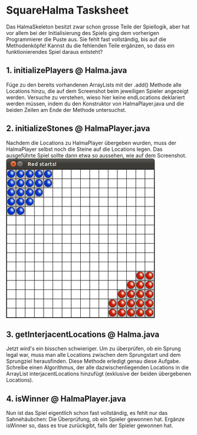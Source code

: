 # SquareHalma Tasksheet
Das HalmaSkeleton besitzt zwar schon grosse Teile der Spiellogik, aber hat vor allem bei der Initialisierung des Spiels ging dem vorherigen Programmierer die Puste aus.
Sie fehlt fast vollständig, bis auf die Methodenköpfe!
Kannst du die fehlenden Teile ergänzen, so dass ein funktionierendes Spiel daraus entsteht?


## 1. initializePlayers @ Halma.java
Füge zu den bereits vorhandenen ArrayLists mit der .add() Methode alle Locations hinzu, die auf dem Screenshot beim jeweiligen Spieler angezeigt werden. Versuche zu verstehen, wieso hier keine endLocations deklariert werden müssen, indem du den Konstruktor von HalmaPlayer.java und die beiden Zeilen am Ende der Methode untersuchst.

## 2. initializeStones @ HalmaPlayer.java
Nachdem die Locations zu HalmaPlayer übergeben wurden, muss der HalmaPlayer selbst noch die Steine auf die Locations legen. Das ausgeführte Spiel sollte dann etwa so aussehen, wie auf dem Screenshot. ![This should be a picture of the initialized game](./InitializedGame.png)

## 3. getInterjacentLocations @ Halma.java
Jetzt wird's ein bisschen schwieriger.
Um zu überprüfen, ob ein Sprung legal war, muss man alle Locations zwischen dem Sprungstart und dem Sprungziel herausfinden. Diese Methode erledigt genau diese Aufgabe. Schreibe einen Algorithmus, der alle dazwischenliegenden Locations in die ArrayList interjacentLocations hinzufügt (exklusive der beiden übergebenen Locations).

## 4. isWinner @ HalmaPlayer.java
Nun ist das Spiel eigentlich schon fast vollständig, es fehlt nur das Sahnehäubchen: 
Die Überprüfung, ob ein Spieler gewonnen hat. Ergänze isWinner so, dass es 
true zurückgibt, falls der Spieler gewonnen hat.
